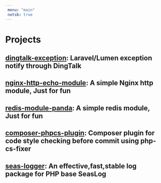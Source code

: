 ```yaml
---
 menu: "main"
 notsb: true
---
```


# Projects
## [dingtalk-exception](https://github.com/wujunze/dingtalk-exception):           **Laravel/Lumen exception notify through DingTalk** <br/>
## [nginx-http-echo-module](https://github.com/wujunze/nginx-http-echo-module):   **A simple Nginx http module,  Just for fun** <br/>
## [redis-module-panda](https://github.com/wujunze/redis-module-panda):           **A simple redis module,  Just for fun** <br/>
## [composer-phpcs-plugin](https://github.com/wujunze/composer-phpcs-plugin):           **Composer plugin for code style checking before commit using php-cs-fixer** <br/>
## [seas-logger](https://github.com/SeasX/seas-logger):           **An effective,fast,stable log package for PHP base SeasLog** <br/>
